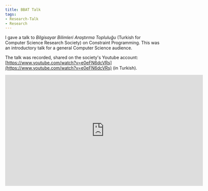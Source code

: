 ```yaml
---
title: BBAT Talk
tags:
- Research-Talk
- Research
---
```



I gave a talk to *Bilgisayar Bilimleri Araştırma Topluluğu* (Turkish for Computer Science Research Society) on Constraint Programming. This was an introductory talk for a general Computer Science audience.

The talk was recorded, shared on the society's Youtube account: [https://www.youtube.com/watch?v=e0eFN6dcVRs](https://www.youtube.com/watch?v=e0eFN6dcVRs) (in Turkish).

<iframe width="640" height="360" src="https://www.youtube.com/embed/e0eFN6dcVRs" title="YouTube video player" frameborder="0" allow="accelerometer; autoplay; clipboard-write; encrypted-media; gyroscope; picture-in-picture" allowfullscreen></iframe>
